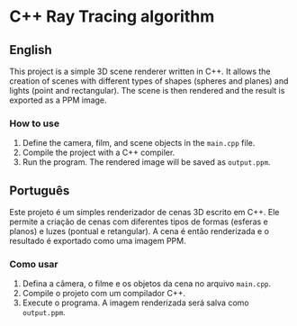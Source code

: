 # C++ Ray Tracing algorithm

## English

This project is a simple 3D scene renderer written in C++. It allows the creation of scenes with different types of shapes (spheres and planes) and lights (point and rectangular). The scene is then rendered and the result is exported as a PPM image.

### How to use

1. Define the camera, film, and scene objects in the `main.cpp` file.
2. Compile the project with a C++ compiler.
3. Run the program. The rendered image will be saved as `output.ppm`.

## Português

Este projeto é um simples renderizador de cenas 3D escrito em C++. Ele permite a criação de cenas com diferentes tipos de formas (esferas e planos) e luzes (pontual e retangular). A cena é então renderizada e o resultado é exportado como uma imagem PPM.

### Como usar

1. Defina a câmera, o filme e os objetos da cena no arquivo `main.cpp`.
2. Compile o projeto com um compilador C++.
3. Execute o programa. A imagem renderizada será salva como `output.ppm`.


